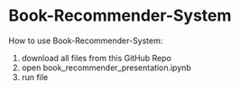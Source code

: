 # Book-Recommender-System

How to use Book-Recommender-System: 
  1. download all files from this GitHub Repo
  2. open book_recommender_presentation.ipynb
  3. run file
